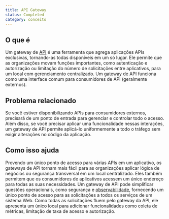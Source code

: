 ```yaml
---
title: API Gateway
status: Completed
category: conceito
---
```


## O que é

Um gateway de [API](/pt-br/application-programming-interface/) é uma ferramenta que agrega aplicações APIs exclusivas, tornando-as todas disponíveis em um só lugar. Ele permite que as organizações movam funções importantes, como autenticação e autorização ou limitação do número de solicitações entre aplicativos, para um local com gerenciamento centralizado. Um gateway de API funciona como uma interface comum para consumidores de API (geralmente externos).

## Problema relacionado

Se você estiver disponibilizando APIs para consumidores externos, precisará de um ponto de entrada para gerenciar e controlar todo o acesso. Além disso, se você precisar aplicar uma funcionalidade nessas interações, um gateway de API permite aplicá-lo uniformemente a todo o tráfego sem exigir alterações no código da aplicação.

## Como isso ajuda

Provendo um único ponto de acesso para várias APIs em um aplicativo, os gateways de API tornam mais fácil para as organizações aplicar lógica de negócios ou segurança transversal em um local centralizado. Eles também permitem que os consumidores de aplicativos acessem um único endereço para todas as suas necessidades. Um gateway de API pode simplificar questões operacionais, como segurança e [observabilidade](/observability/), fornecendo um único ponto de acesso para as solicitações a todos os serviços de um sistema Web. Como todas as solicitações fluem pelo gateway da API, ele apresenta um único local para adicionar funcionalidades como coleta de métricas, limitação de taxa de acesso e autorização.
